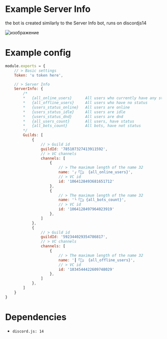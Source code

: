 # Example Server Info
the bot is created similarly to the Server Info bot, runs on discordjs14

![изображение](https://user-images.githubusercontent.com/71918286/217628482-a790e2f5-ff26-41ea-ae94-878109c38ea9.png)
# Example config
```js
module.exports = {
	// > Basic settings
	Token: 'u token here',

	// > Server Info
	ServerInfo: {
		/*
		*	{all_online_users}		All users who currently have any status (not autonomous)
		*	{all_offline_users}		All users who have no status
		*	{users_status_online}	All users are online
		*	{users_status_idle}		All users are idle
		*	{users_status_dnd}		All users are dnd
		*	{all_users_count}		All users, have status
		*	{all_bots_count}		All bots, have not status
		*/
		Guilds: [
			{
				// > Guild id
				guildId: '785107327413911592',
				// > VC channels
				channels: [
					{
						// > The maximum length of the name 32
						name: '╭「👥」 {all_online_users}',
						// > VC id
						id: '1064128493681651712'
					},
					{
						// > The maximum length of the name 32
						name: '╰「🤖」{all_bots_count}',
						// > VC id
						id: '1064128497964023919'
					},
				]
			},
			{
				// > Guild id
				guildId: '592344029354786817',
				// > VC channels
				channels: [
					{
						// > The maximum length of the name 32
						name: '┃「👤」 {all_offline_users}',
						// > VC id
						id: '1034544422609748029'
					},
				]
			},
		]
	}
}
```
# Dependencies
* `discord.js: 14`
